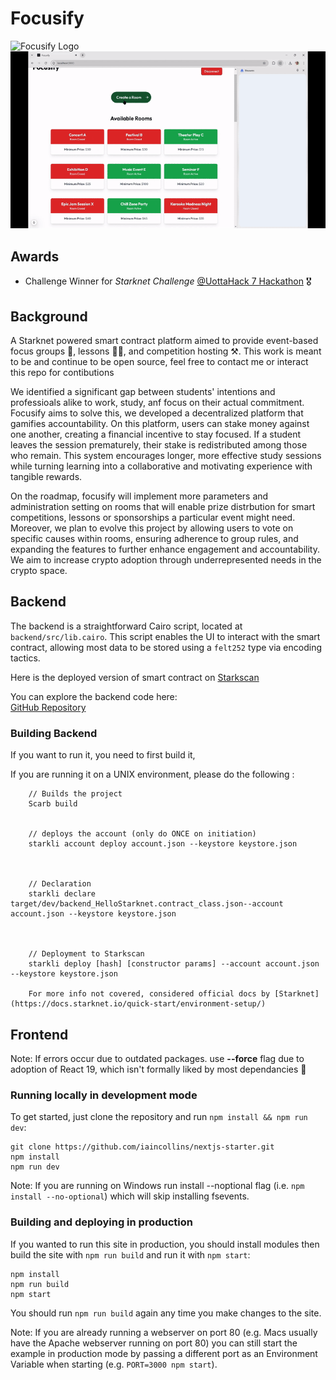 # Focusify
![Focusify Logo ](/frontend/app/favicon.ico)
![Project Image ](readmegif.gif)

## Awards 

 - Challenge Winner for *Starknet Challenge* [@UottaHack 7 Hackathon](https://2025.uottahack.ca/) 🎖️

## Background

A Starknet powered smart contract platform aimed to provide event-based focus groups 🧠, lessons 🧑‍🏫, and competition hosting ⚒️. This work is meant to be and continue to be open source, feel free to contact me or interact this repo for contibutions

We identified a significant gap between students' intentions and professioals alike to work,  study, anf focus on their actual commitment. Focusify aims to solve this, we developed a decentralized platform that gamifies accountability. On this platform, users can stake money against one another, creating a financial incentive to stay focused. If a student leaves the session prematurely, their stake is redistributed among those who remain. This system encourages longer, more effective study sessions while turning learning into a collaborative and motivating experience with tangible rewards. 

On the roadmap, focusify will implement more parameters and administration setting on rooms that will enable prize distrbution for smart competitions, lessons or sponsorships a particular event might need.  Moreover, we plan to evolve this project by allowing users to vote on specific causes within rooms, ensuring adherence to group rules, and expanding the features to further enhance engagement and accountability. We aim to increase crypto adoption through underrepresented needs in the crypto space.

## Backend
The backend is a straightforward Cairo script, located at `backend/src/lib.cairo`. 
This script enables the UI to interact with the smart contract, allowing most data to be stored using a `felt252` type via encoding tactics.

Here is the deployed version of smart contract on [Starkscan](https://sepolia.starkscan.co/contract/0x07b4875c6ee142b302cf6ab74803a368992e82ff4087afeaa1bd1c9ab0a57a43#read-write-contract-sub-write)

You can explore the backend code here:  
[GitHub Repository](https://github.com/matias-io/focusify/tree/main/backend/src)

### Building Backend
If you want to run it, you need to first build it, 

If you are running it on a UNIX environment, please do the following : 
        
        // Builds the project
        Scarb build
        
        
        // deploys the account (only do ONCE on initiation) 
        starkli account deploy account.json --keystore keystore.json


        
        // Declaration
        starkli declare target/dev/backend_HelloStarknet.contract_class.json--account account.json --keystore keystore.json

        
        
        // Deployment to Starkscan
        starkli deploy [hash] [constructor params] --account account.json --keystore keystore.json
        
        For more info not covered, considered official docs by [Starknet](https://docs.starknet.io/quick-start/environment-setup/)

## Frontend

Note: If errors occur due to outdated packages. use **--force** flag due to adoption of React 19, which isn't formally liked by most dependancies 🥲

### Running locally in development mode

To get started, just clone the repository and run `npm install && npm run dev`:

    git clone https://github.com/iaincollins/nextjs-starter.git
    npm install
    npm run dev

Note: If you are running on Windows run install --noptional flag (i.e. `npm install --no-optional`) which will skip installing fsevents.

### Building and deploying in production

If you wanted to run this site in production, you should install modules then build the site with `npm run build` and run it with `npm start`:

    npm install
    npm run build
    npm start

You should run `npm run build` again any time you make changes to the site.

Note: If you are already running a webserver on port 80 (e.g. Macs usually have the Apache webserver running on port 80) you can still start the example in production mode by passing a different port as an Environment Variable when starting (e.g. `PORT=3000 npm start`).
